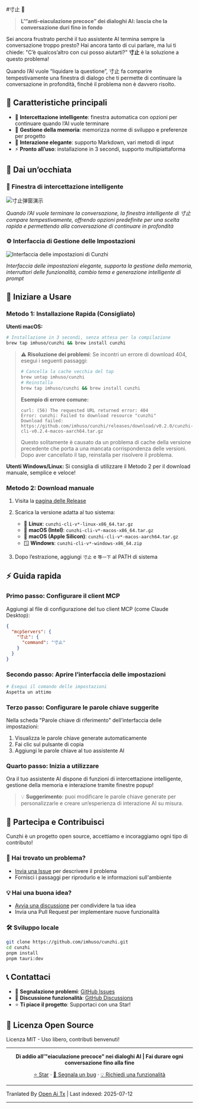 #寸止 🛑

> **L’“anti-eiaculazione precoce” dei dialoghi AI: lascia che la conversazione duri fino in fondo**

Sei ancora frustrato perché il tuo assistente AI termina sempre la conversazione troppo presto? Hai ancora tanto di cui parlare, ma lui ti chiede: "C’è qualcos’altro con cui posso aiutarti?" **寸止** è la soluzione a questo problema!

Quando l’AI vuole “liquidare la questione”, 寸止 fa comparire tempestivamente una finestra di dialogo che ti permette di continuare la conversazione in profondità, finché il problema non è davvero risolto.

## 🌟 Caratteristiche principali

- 🛑 **Intercettazione intelligente**: finestra automatica con opzioni per continuare quando l’AI vuole terminare
- 🧠 **Gestione della memoria**: memorizza norme di sviluppo e preferenze per progetto
- 🎨 **Interazione elegante**: supporto Markdown, vari metodi di input
- ⚡ **Pronto all’uso**: installazione in 3 secondi, supporto multipiattaforma

## 📸 Dai un’occhiata

### 🛑 Finestra di intercettazione intelligente
![寸止弹窗演示](https://raw.githubusercontent.com/imhuso/cunzhi/main/./screenshots/popup.png)

*Quando l’AI vuole terminare la conversazione, la finestra intelligente di 寸止 compare tempestivamente, offrendo opzioni predefinite per una scelta rapida e permettendo alla conversazione di continuare in profondità*
### ⚙️ Interfaccia di Gestione delle Impostazioni
![Interfaccia delle impostazioni di Cunzhi](https://raw.githubusercontent.com/imhuso/cunzhi/main/./screenshots/settings.png)

*Interfaccia delle impostazioni elegante, supporta la gestione della memoria, interruttori delle funzionalità, cambio tema e generazione intelligente di prompt*

## 🚀 Iniziare a Usare

### Metodo 1: Installazione Rapida (Consigliato)

**Utenti macOS:**
```bash
# Installazione in 3 secondi, senza attesa per la compilazione
brew tap imhuso/cunzhi && brew install cunzhi
```

> ⚠️ **Risoluzione dei problemi**: Se incontri un errore di download 404, esegui i seguenti passaggi:
>
> ```bash
> # Cancella la cache vecchia del tap
> brew untap imhuso/cunzhi
> # Reinstalla
> brew tap imhuso/cunzhi && brew install cunzhi
> ```
>
> **Esempio di errore comune:**
> ```
> curl: (56) The requested URL returned error: 404
> Error: cunzhi: Failed to download resource "cunzhi"
> Download failed: https://github.com/imhuso/cunzhi/releases/download/v0.2.0/cunzhi-cli-v0.2.4-macos-aarch64.tar.gz
> ```
>
> Questo solitamente è causato da un problema di cache della versione precedente che porta a una mancata corrispondenza delle versioni. Dopo aver cancellato il tap, reinstalla per risolvere il problema.

**Utenti Windows/Linux:**
Si consiglia di utilizzare il Metodo 2 per il download manuale, semplice e veloce!
### Metodo 2: Download manuale

1. Visita la [pagina delle Release](https://github.com/imhuso/cunzhi/releases)
2. Scarica la versione adatta al tuo sistema:
   - 🐧 **Linux**: `cunzhi-cli-v*-linux-x86_64.tar.gz`
   - 🍎 **macOS (Intel)**: `cunzhi-cli-v*-macos-x86_64.tar.gz`
   - 🍎 **macOS (Apple Silicon)**: `cunzhi-cli-v*-macos-aarch64.tar.gz`
   - 🪟 **Windows**: `cunzhi-cli-v*-windows-x86_64.zip`

3. Dopo l’estrazione, aggiungi `寸止` e `等一下` al PATH di sistema

## ⚡ Guida rapida

### Primo passo: Configurare il client MCP

Aggiungi al file di configurazione del tuo client MCP (come Claude Desktop):

```json
{
  "mcpServers": {
    "寸止": {
      "command": "寸止"
    }
  }
}
```
### Secondo passo: Aprire l’interfaccia delle impostazioni

```bash
# Esegui il comando delle impostazioni
Aspetta un attimo
```

### Terzo passo: Configurare le parole chiave suggerite

Nella scheda "Parole chiave di riferimento" dell’interfaccia delle impostazioni:
1. Visualizza le parole chiave generate automaticamente
2. Fai clic sul pulsante di copia
3. Aggiungi le parole chiave al tuo assistente AI

### Quarto passo: Inizia a utilizzare

Ora il tuo assistente AI dispone di funzioni di intercettazione intelligente, gestione della memoria e interazione tramite finestre popup!

> 💡 **Suggerimento**: puoi modificare le parole chiave generate per personalizzarle e creare un’esperienza di interazione AI su misura.
## 🤝 Partecipa e Contribuisci

Cunzhi è un progetto open source, accettiamo e incoraggiamo ogni tipo di contributo!

### 🐛 Hai trovato un problema?
- [Invia una Issue](https://github.com/imhuso/cunzhi/issues) per descrivere il problema
- Fornisci i passaggi per riprodurlo e le informazioni sull'ambiente

### 💡 Hai una buona idea?
- [Avvia una discussione](https://github.com/imhuso/cunzhi/discussions) per condividere la tua idea
- Invia una Pull Request per implementare nuove funzionalità

### 🛠️ Sviluppo locale
```bash
git clone https://github.com/imhuso/cunzhi.git
cd cunzhi
pnpm install
pnpm tauri:dev
```
## 📞 Contattaci

- 🐛 **Segnalazione problemi**: [GitHub Issues](https://github.com/imhuso/cunzhi/issues)
- 💬 **Discussione funzionalità**: [GitHub Discussions](https://github.com/imhuso/cunzhi/discussions)
- ⭐ **Ti piace il progetto**: Supportaci con una Star!

## 📄 Licenza Open Source

Licenza MIT - Uso libero, contributi benvenuti!

---

<div align="center">

**Dì addio all’"eiaculazione precoce" nei dialoghi AI | Fai durare ogni conversazione fino alla fine**

[⭐ Star](https://github.com/imhuso/cunzhi) · [🐛 Segnala un bug](https://github.com/imhuso/cunzhi/issues) · [💡 Richiedi una funzionalità](https://github.com/imhuso/cunzhi/discussions)

</div>


---

Tranlated By [Open Ai Tx](https://github.com/OpenAiTx/OpenAiTx) | Last indexed: 2025-07-12

---
